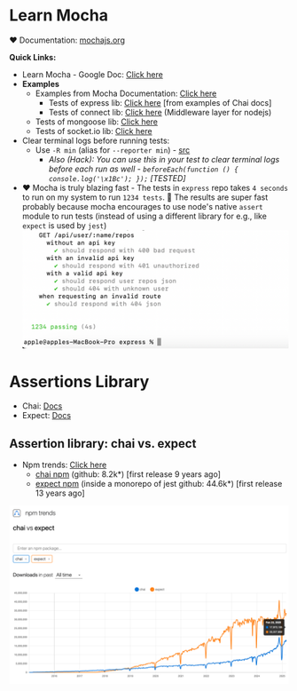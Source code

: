 # Learn Mocha

❤️ Documentation: [mochajs.org](https://mochajs.org)

**Quick Links:**
- Learn Mocha - Google Doc: [Click here](https://docs.google.com/document/d/19lJnR9d93wplsKpdd7pfqqXUgKTWL2HZNYyo64mkFSE/edit?tab=t.0)
- **Examples**
  - Examples from Mocha Documentation: [Click here](https://mochajs.org/#examples)
    - Tests of express lib: [Click here](https://github.com/expressjs/express/tree/master/test) [from examples of Chai docs]
    - Tests of connect lib: [Click here](https://github.com/senchalabs/connect/tree/master/test) (Middleware layer for nodejs)
  - Tests of mongoose lib: [Click here](https://github.com/Automattic/mongoose/tree/master/test)
  - Tests of socket.io lib: [Click here](https://socket.io/docs/v4/testing/)
- Clear terminal logs before running tests:
  - Use `-R min` (alias for `--reporter min`) - [src](https://mochajs.org/#min)
    - _Also (Hack): You can use this in your test to clear terminal logs before each run as well - `beforeEach(function () { console.log('\x1Bc'); });` [TESTED]_
- ❤ Mocha is truly blazing fast - The tests in `express` repo takes `4 seconds` to run on my system to run `1234 tests`. 🎉 The results are super fast probably because mocha encourages to use node's native `assert` module to run tests (instead of using a different library for e.g., like `expect` is used by `jest`)
  <img src="./screenshots/1.png" alt="drawing" width="700"/>

# Assertions Library

- Chai: [Docs](https://www.chaijs.com/api/bdd/)
- Expect: [Docs](https://jestjs.io/docs/expect)

## Assertion library: chai vs. expect

- Npm trends: [Click here](https://npmtrends.com/chai-vs-expect)
  - [chai npm](https://www.npmjs.com/package/chai) (github: 8.2k\*) [first release 9 years ago]
  - [expect npm](https://www.npmjs.com/package/expect) (inside a monorepo of jest github: 44.6k\*) [first release 13 years ago]

<img src="./screenshots/2.png" alt="drawing" width="700"/>
